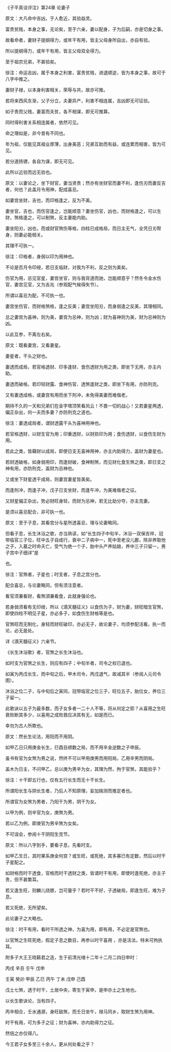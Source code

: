 《子平真诠评注》第24章 论妻子

原文：大凡命中吉凶，于人愈近，其验益灵。

富贵贫贱，本身之事，无论矣，至于六亲，妻以配身，子为后嗣，亦是切身之事。

故看命者，妻财子提纲得力，或年干有用，皆主父母身所自出，亦自有验。

所以提纲得力，或年干有用，皆主父母双全得力。

至于祖宗兄弟，不甚验矣。

徐注：命运吉凶，属于本身之利害，富贵贫贱，进退顺逆，皆为本身之事，故可于八字中推之。

妻财子禄，以本身利害相关，荣辱与共，故亦可推。

若将来西风东渐，父子分立，夫妻异产，利害不相连属，吉凶即无可征验。

如子贵而父贱，妻富而夫贫，各不相谋，即无可推算。

同时得利害关系相连属者，依然可见。

命之理如是，非今昔有不同也。

年为祖，仅能见其祖业厚薄，出身美恶；兄弟互助而有益，或连累而相害，皆为可见。

若分道扬镖，各自为谋，即无可见。

此所以近验而远无验也。

原文：以妻论之，坐下财官，妻当贤贵；然亦有坐财官而妻不利，逢伤刃而妻反吉者，何也？此盖月令用神，配成喜忌。

如妻宫坐财，吉也，而印格逢之，反为不美。

妻坐官，吉也，而伤官逢之，岂能顺意？妻坐伤官，凶也，而财格逢之，可以生财，煞格逢之，可以制煞，反主妻能内助。

妻坐阳刃，凶也，而或财官煞伤等格，四柱已成格局，而日主无气，全凭日刃帮身，则妻必能相关。

其理不可执一。

徐注：印格者，身弱以印为用神也。

不论是否月令印绶，若日支临财，对我为不利，反之则为美矣。

伤官为用，忌见官星，妻宫坐官，则与我背道而驰，岂能顺意乎？然冬令金水伤官，妻宫见官，又为吉兆（参观配气候得失节）。

所谓以喜忌为配，不可执一也。

妻宫坐伤官，而财格煞格，逢之反美；妻宫坐阳刃，而身弱逢之反美，其理相同。

总之妻宫为喜神，则为美，妻宫为忌神，则为凶；财为喜神则为美，财为忌神则为凶。

以此互参，不离左右矣。

原文：既看妻宫，又看妻星。

妻星者，干头之财也。

妻透而成局，若官格透财、印多逢财、食伤透财为用之类，即坐下无用，亦主内助。

妻透而破格，若印轻财露、食神伤官、透煞逢财之类，即坐下有用，亦防刑克。

又有妻透成格，或妻宫有用而坐下刑冲，未免得美妻而难偕老。

期待不久的一天和兄弟们在金字塔顶笑看风云！不畏一切的战心！又若妻星两透，偏正杂出，何一夫而多妻？亦防刑克之道也。

徐注：妻透成局者，谓财透露干头为喜神用神也。

若官格透财，以财生官为用；印重透财，以财损印为用；食伤透财，以食伤生财为用。

若此之类，皆藉财以成局，即使日支无喜神用神，亦主内助得力，盖财为妻星也。

若财透破格，如身弱用印，而逢财破，食神制煞，而见财化食生煞之类，即日支之神有用，亦防刑克，盖财为忌神也。

又或坐下财星透干成局，则妻宫妻星皆美矣。

而逢刑冲，而逢子冲，戊子日支坐财，而逢午冲，为美难偕老之征。

又财星偏正杂出，势必财旺身轻，而财为忌神，若无比劫分夺，亦主克妻。

是须以喜忌配合，非可执一也。

原文：至于子息，其看宫分与星所透喜忌，理与论妻略同。

但看子息，长生沐浴之歌，亦当熟读，如“长生四子中旬半，沐浴一双保吉祥，冠带临官三子位，旺中五子自成行，衰中二子病中一，死中至老没儿鄌，除非养取他之子，入墓之时命夭亡，受气为绝一个子，胎中头产养姑娘，养中三子只留一，男子宫中子细详”是

也。

徐注：官煞者，子星也；时支者，子息之宫分也。

配合喜忌，与论妻略同，但有须注意者。

看官须兼看财，看煞須兼看食，此就身强论也。

若身弱须看有无印绶，所以《滴天髓征义》以食伤为子，财为妻，财旺暗生官煞，即使四柱不明见子星，亦必多子，如食伤生财格等是也。

官煞旺而无制化，身轻而财旺破印，亦必无子，故论妻子，均须参配活看，执一而论，必无是处。

详《滴天髓征义》六亲节。

《长生沐浴歌》者，官煞之长生沐浴也。

如时支为官煞之长生，则应有四子；中旬半者，司令之权已退也。

如寅为丙戊长生，而中旬之后，甲木司令，丙戊退气，故减其半（参阅人元司令图）。

沐浴之位二子，与中旬后之寅同，冠带临官之位三子，旺位五子，胎位女，养位三子留一。

此歌诀以五子为最多数，而子女多者一二十人不等，将从何定之耶？从喜用之生旺衰败断其多少，以喜用之成败救应决其有无，如是而已。

幸勿为古人所欺也。

原文：然长生论法，用阳而不用阴。

如甲乙日只用庚金长生，巳酉丑顺数之局，而不用辛金逆数之子申辰。

虽书有官为女煞为男之说，然终不可以甲用庚男而用阳局，乙用辛男而阴局。

盖木为日主，不问甲乙，总以庚为男辛为女，其理为然，拘于官煞，其能验乎？

徐注：十干即五行也，仅有五行长生而无十干长生。

所谓阳长生与阴长生者，乃后人不知原理，妄加揣测而推定者也。

所谓官为女煞为男者，乃阳干为男，阴干为女。

以甲为例，则辛官为女，庚煞为男。

若以乙为例，即庚官为男辛煞为女矣。

不可误会，参阅十干阴阳生克节。

原文：所以八字到手，要看子息，先看时支。

如甲乙生日，其时果系庚金何宫？或生旺，或死绝，其多寡已有定数，然后以时干子星配之。

如财格而时干透食，官格而时干透财之类，皆谓时干有用，即使时逢死绝，亦主子贵，但不甚繁耳。

若又逢生旺，则麟儿绕膝，岂可量乎？若时干不好，子透破局，即逢生旺，难为子息。

若又死绝，无所望矣。

此论妻子之大略也。

徐注：时干有用，看时干所透之神，为喜为用，即有用，不必定是官煞也。

以官煞之生旺死绝，假定子息之数目，再参以时干喜用 ，亦是活法，特未可拘执耳。

附多子大王王晓籁君之造，生于前清光绪十二年十二月二四日申时：

丙戌 辛丑 壬午 戊申

壬寅 癸卯 甲辰 乙巳 丙午 丁未 戊申 己酉

戊土七煞，透于时干，土居中央，寄生于寅申，是申亦土之生地也。

以长生歌诀论，当有四子。

丙辛相合，壬水通源，身旺敌煞，而壬日坐午，禄马同乡，取财生煞为用神。

时干有用，可为多子之征；财为喜神，亦内助得力之征。

然倍之亦仅得八。

今王君子女多至三十余人，更从何处看之乎？

